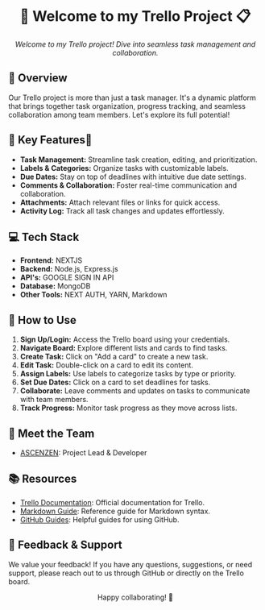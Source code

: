 <div align="center">
  <h1>🚀 Welcome to my Trello Project 📋</h1>
  <p><i>Welcome to my Trello project! Dive into seamless task management and collaboration.</i></p>
</div>

## 🌟 Overview
Our Trello project is more than just a task manager. It's a dynamic platform that brings together task organization, progress tracking, and seamless collaboration among team members. Let's explore its full potential!

## 🎯 Key Features🐘
- **Task Management:** Streamline task creation, editing, and prioritization.
- **Labels & Categories:** Organize tasks with customizable labels.
- **Due Dates:** Stay on top of deadlines with intuitive due date settings.
- **Comments & Collaboration:** Foster real-time communication and collaboration.
- **Attachments:** Attach relevant files or links for quick access.
- **Activity Log:** Track all task changes and updates effortlessly.

## 💻 Tech Stack
- **Frontend:** NEXTJS
- **Backend:** Node.js, Express.js
- **API's:** GOOGLE SIGN IN API
- **Database:** MongoDB
- **Other Tools:** NEXT AUTH, YARN, Markdown

## 📝 How to Use
1. **Sign Up/Login:** Access the Trello board using your credentials.
2. **Navigate Board:** Explore different lists and cards to find tasks.
3. **Create Task:** Click on "Add a card" to create a new task.
4. **Edit Task:** Double-click on a card to edit its content.
5. **Assign Labels:** Use labels to categorize tasks by type or priority.
6. **Set Due Dates:** Click on a card to set deadlines for tasks.
7. **Collaborate:** Leave comments and updates on tasks to communicate with team members.
8. **Track Progress:** Monitor task progress as they move across lists.

## 👥 Meet the Team
- [ASCENZEN](https://github.com/GUNGODD): Project Lead & Developer


## 📚 Resources
- [Trello Documentation](https://help.trello.com/): Official documentation for Trello.
- [Markdown Guide](https://www.markdownguide.org/): Reference guide for Markdown syntax.
- [GitHub Guides](https://guides.github.com/): Helpful guides for using GitHub.

## 📧 Feedback & Support
We value your feedback! If you have any questions, suggestions, or need support, please reach out to us through GitHub or directly on the Trello board.

<div align="center">
  <p>Happy collaborating! 🌟</p>
</div>
